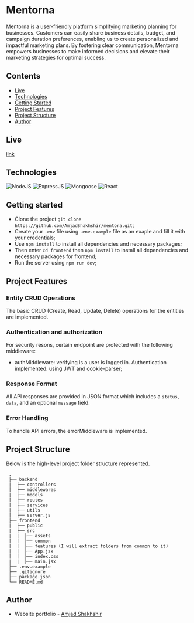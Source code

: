# Mentorna

Mentorna is a user-friendly platform simplifying marketing planning for businesses. Customers can easily share business details, budget, and campaign duration preferences, enabling us to create personalized and impactful marketing plans. By fostering clear communication, Mentorna empowers businesses to make informed decisions and elevate their marketing strategies for optimal success.

## Contents

- [Live](#live-preview)
- [Technologies](#technologies)
- [Getting Started](#getting-started)
- [Project Features](#project-features)
- [Project Structure](#project-structure)
- [Author](#author)

## Live

[link](mentorna.online)

## Technologies

![NodeJS](https://img.shields.io/badge/NodeJS-20.10.0-purple)
![ExpressJS](https://img.shields.io/badge/ExpressJS-4.18.2-red)
![Mongoose](https://img.shields.io/badge/Mongoose-8.0.0-yellow)
![React](https://img.shields.io/badge/React-18.2.0-yellow)

## Getting started

- Clone the project `git clone https://github.com/AmjadShakhshir/mentora.git`;
- Create your `.env` file using `.env.example` file as an exaple and fill it with your credentials;
- Use `npm install` to install all dependencies and necessary packages;
- Then enter `cd frontend` then `npm install` to install all dependencies and necessary packages for frontend;
- Run the server using `npm run dev`;

## Project Features

### Entity CRUD Operations

The basic CRUD (Create, Read, Update, Delete) operations for the entities are implemented.

### Authentication and authorization

For security resons, certain endpoint are protected with the following middleware:

- authMiddleware: verifying is a user is logged in. Authentication implemented: using JWT and cookie-parser;

### Response Format

All API responses are provided in JSON format which includes a `status`, `data`, and an optional `message` field.

### Error Handling

To handle API errors, the errorMiddleware is implemented.

## Project Structure

Below is the high-level project folder structure represented.

```
 .
 ├── backend
 |  ├── controllers
 |  ├── middlewares
 |  ├── models
 |  ├── routes
 |  ├── services
 |  ├── utils
 |  ├── server.js
 ├── frontend
 |  ├── public
 |  ├── src
 |  |  ├── assets
 |  |  ├── common
 |  |  ├── features (I will extract folders from common to it)
 |  |  ├── App.jsx
 |  |  ├── index.css
 |  |  ├── main.jsx
 ├── .env.example
 ├── .gitignore
 ├── package.json
 └── README.md
```

## Author

- Website portfolio - [Amjad Shakhshir](https://www.amjadshakhshir.com)


